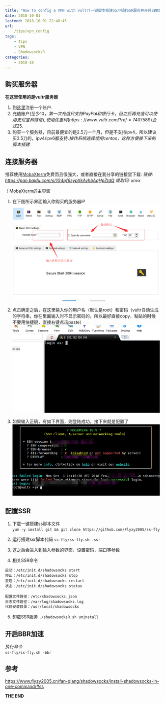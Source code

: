 ```yaml
---
title: "How to config a VPN with vultr(一键脚本搭建SS/搭建SSR服务并开启BBR加速)"
date: 2018-10-01
lastmod: 2018-10-01 22:48:45
url:
    /tips/vpn_config
tags:
    - Tips
    - VPN
    - ShadowsocksR
categories:
    - 2018-10
---
```


## 购买服务器
**在这里使用的是vultr服务器**
1. 到[这里](https://www.vultr.com/)注册一个账户.
2. 充值账户(至少10$，第一次充值只支持PayPal和银行卡，但之后再充值可以使用支付宝和微信), 使用优惠码(https://www.vultr.com/?ref=7407589)会送25$.
3. 购买一个服务器，目前最便宜的是2.5刀一个月，但是不支持ipv4，所以建议买3.5刀的，ipv4/ipv6都支持.*操作系统选择使用centos，这样方便接下来的脚本搭建*

## 连接服务器

推荐使用[MobaXterm](https://mobaxterm.mobatek.net/)免费而且很强大，或者直接在我分享的链接里下载: 
*链接: https://pan.baidu.com/s/1G4pf6sypXkAvhbAqHpZtdQ 提取码: xnvx*

！[MobaXterm的主界面](/static/vpn/MobaXterm_mainUI.png "MobaXterm的主界面")
1. 在下图所示界面输入你购买的服务器IP
![ip](/static/vpn/SSH_UI.png "IP输入界面")

2. 点击确定之后，在这里输入你的用户名（默认是root）和密码（vultr自动生成的字符串，你在里面输入时不显示密码的，所以最好直接copy，粘贴的时候不要用快捷键，直接右键点击paste）
![输入用户名/密码](/static/vpn/user.png "输入用户名/密码")
3. 如果输入正确，有如下界面，则登陆成功，接下来就是配置了
![服务器界面](/static/vpn/login.png "服务器界面")

## 配置SSR

1. 下载一键搭建ss脚本文件     
`yum -y install git && git clone https://github.com/Flyzy2005/ss-fly`

2. 运行搭建ssr脚本代码
`ss-fly/ss-fly.sh -ssr`
3. 这之后会进入到输入参数的界面，设置密码，端口等参数

4. 相关SSR命令
```bash
启动：/etc/init.d/shadowsocks start
停止：/etc/init.d/shadowsocks stop
重启：/etc/init.d/shadowsocks restart
状态：/etc/init.d/shadowsocks status
 
配置文件路径：/etc/shadowsocks.json
日志文件路径：/var/log/shadowsocks.log
代码安装目录：/usr/local/shadowsocks
```
5. 卸载SSR服务
`./shadowsocksR.sh uninstall`


## 开启BBR加速
*执行命令*      
`ss-fly/ss-fly.sh -bbr`

## 参考
https://www.flyzy2005.cn/fan-qiang/shadowsocks/install-shadowsocks-in-one-command/#ss

**THE END**     

